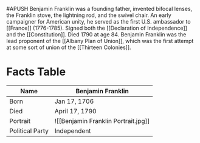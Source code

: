 #APUSH
Benjamin Franklin was a founding father, invented bifocal lenses, the Franklin stove, the lightning rod, and the swivel chair. An early campaigner for American unity, he served as the first U.S. ambassador to [[France]] (1776-1785). Signed both the [[Declaration of Independence]] and the [[Constitution]]. Died 1790 at age 84. Benjamin Franklin was the lead proponent of the [[Albany Plan of Union]], which was the first attempt at some sort of union of the [[Thirteen Colonies]].

# Facts Table
| Name            | Benjamin Franklin                                                           |
| --------------- | --------------------------------------------------------------------------- |
| Born            | Jan 17, 1706                                                                |
| Died            | April 17, 1790                                                              |
| Portrait        | ![[Benjamin Franklin Portrait.jpg]] |
| Political Party | Independent                                                                            |
